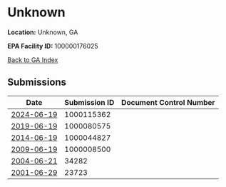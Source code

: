 # Unknown

**Location:** Unknown, GA

**EPA Facility ID:** 100000176025

[Back to GA Index](../../index.md)

## Submissions

| Date | Submission ID | Document Control Number |
|------|--------------|-------------------------|
| [2024-06-19](submissions/1000115362.md) | 1000115362 |  |
| [2019-06-19](submissions/1000080575.md) | 1000080575 |  |
| [2014-06-19](submissions/1000044827.md) | 1000044827 |  |
| [2009-06-19](submissions/1000008500.md) | 1000008500 |  |
| [2004-06-21](submissions/34282.md) | 34282 |  |
| [2001-06-29](submissions/23723.md) | 23723 |  |
